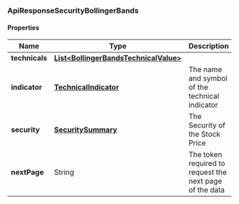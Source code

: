 
[//]: # (CLASS:ApiResponseSecurityBollingerBands)

[//]: # (KIND:object)

### ApiResponseSecurityBollingerBands

#### Properties

[//]: # (START_DEFINITION)

Name | Type | Description
------------ | ------------- | -------------
**technicals** | [**List&lt;BollingerBandsTechnicalValue&gt;**](BollingerBandsTechnicalValue.md) |  &nbsp;
**indicator** | [**TechnicalIndicator**](TechnicalIndicator.md) | The name and symbol of the technical indicator &nbsp;
**security** | [**SecuritySummary**](SecuritySummary.md) | The Security of the Stock Price &nbsp;
**nextPage** | String | The token required to request the next page of the data &nbsp;

[//]: # (END_DEFINITION)


[//]: # (CONTAINED_CLASS:BollingerBandsTechnicalValue)


[//]: # (CONTAINED_CLASS:TechnicalIndicator)


[//]: # (CONTAINED_CLASS:SecuritySummary)





